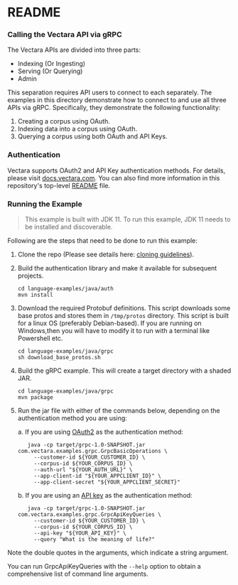 # README #

### Calling the Vectara API via gRPC ###

The Vectara APIs are divided into three parts:

* Indexing (Or Ingesting)
* Serving (Or Querying)
* Admin

This separation requires API users to connect to each separately. The examples in this
directory demonstrate how to connect to and use all three APIs via gRPC. Specifically, they
demonstrate the following functionality:

1. Creating a corpus using OAuth.
2. Indexing data into a corpus using OAuth.
3. Querying a corpus using both OAuth and API Keys.

### Authentication

Vectara supports OAuth2 and API Key authentication methods. For details, please visit
[docs.vectara.com](https://docs.vectara.com). You can also find more information in this
repository's top-level [README](../../../README.md) file.

### Running the Example
> This example is built with JDK 11. To run this example, JDK 11 needs to be installed and discoverable.

Following are the steps that need to be done to run this example:

1. Clone the repo (Please see details here: [cloning guidelines](../../../README.md)).
2. Build the authentication library and make it available for subsequent projects.
   ```shell
   cd language-examples/java/auth
   mvn install
   ```
3. Download the required Protobuf definitions. This script downloads some base protos and stores them in
   `/tmp/protos` directory. This script is built for a linux OS (preferably Debian-based). If you are running
   on Windows,then you will have to modify it to run with a terminal like Powershell etc.
   ```shell
   cd language-examples/java/grpc
   sh download_base_protos.sh
   ```
4. Build the gRPC example. This will create a target directory with a shaded JAR.
   ```shell
   cd language-examples/java/grpc
   mvn package
   ```
5. Run the jar file with either of the commands below, depending on the authentication
   method you are using:

    a. If you are using [OAuth2](https://docs.vectara.com/docs/api-reference/auth-apis/oauth-2) as 
       the authentication method:
    ```shell
       java -cp target/grpc-1.0-SNAPSHOT.jar com.vectara.examples.grpc.GrpcBasicOperations \
         --customer-id ${YOUR_CUSTOMER_ID} \
         --corpus-id ${YOUR_CORPUS_ID} \
         --auth-url "${YOUR_AUTH_URL}" \
         --app-client-id "${YOUR_APPCLIENT_ID}" \
         --app-client-secret "${YOUR_APPCLIENT_SECRET}"
    ```
    b. If you are using an [API key](https://docs.vectara.com/docs/common-use-cases/app-authn-authz/api-keys)
       as the authentication method:
    ```shell
       java -cp target/grpc-1.0-SNAPSHOT.jar com.vectara.examples.grpc.GrpcApiKeyQueries \
         --customer-id ${YOUR_CUSTOMER_ID} \
         --corpus-id ${YOUR_CORPUS_ID} \
         --api-key "${YOUR_API_KEY}" \
         --query "What is the meaning of life?"
    ```
Note the double quotes in the arguments, which indicate a string argument.

You can run GrpcApiKeyQueries with the `--help` option to obtain a comprehensive list of command 
line arguments.

